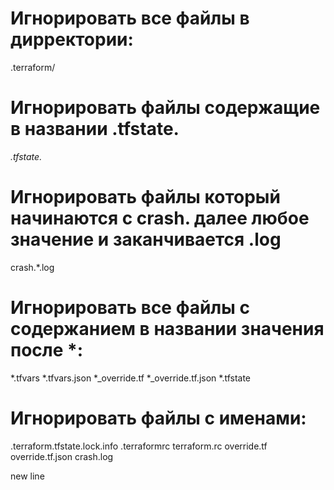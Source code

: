 # Игнорировать все файлы в дирректории:
.terraform/

# Игнорировать файлы содержащие в названии .tfstate.
*.tfstate.*

# Игнорировать файлы который начинаются с crash. далее любое значение и заканчивается .log
crash.*.log
# Игнорировать все файлы с содержанием в названии значения после *:
*.tfvars
*.tfvars.json
*_override.tf
*_override.tf.json
*.tfstate
# Игнорировать файлы с именами:
.terraform.tfstate.lock.info
.terraformrc
terraform.rc
override.tf
override.tf.json
crash.log

new line
